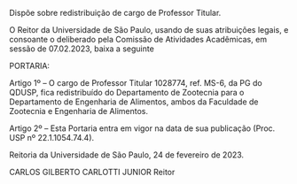 Dispõe sobre redistribuição de cargo de Professor Titular.

O Reitor da Universidade de São Paulo, usando de suas atribuições legais, e consoante o deliberado pela Comissão de Atividades Acadêmicas, em sessão de 07.02.2023, baixa a seguinte

PORTARIA:

Artigo 1º – O cargo de Professor Titular 1028774, ref. MS-6, da PG do QDUSP, fica redistribuído do Departamento de Zootecnia para o Departamento de Engenharia de Alimentos, ambos da Faculdade de Zootecnia e Engenharia de Alimentos.

Artigo 2º – Esta Portaria entra em vigor na data de sua publicação (Proc. USP nº 22.1.1054.74.4).

Reitoria da Universidade de São Paulo, 24 de fevereiro de 2023.

CARLOS GILBERTO CARLOTTI JUNIOR
Reitor